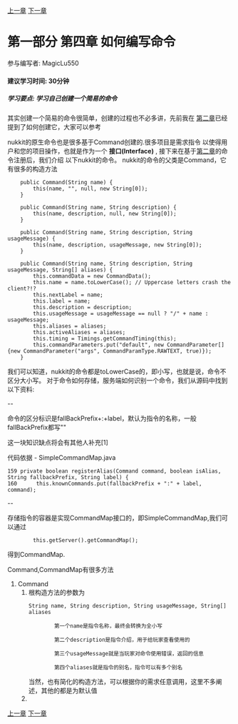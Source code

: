 [上一章](第三章*如何编写监听器.md) [下一章]()
# 第一部分 第四章 如何编写命令
参与编写者: MagicLu550
#### 建议学习时间: 30分钟
##### 学习要点: 学习自己创建一个简易的命令

其实创建一个简易的命令很简单，创建的过程也不必多讲，先前我在
[第二章](第二章*插件要素.md)已经提到了如何创建它，大家可以参考

nukkit的原生命令也是很多基于Command创建的.很多项目是需求指令
以使得用户和您的项目操作，也就是作为一个 **接口(Interface)** ,
接下来在基于[第二章](第二章*插件要素.md)的命令注册后，我们介绍
以下nukkit的命令。
nukkit的命令的父类是Command，它有很多的构造方法
```
    public Command(String name) {
        this(name, "", null, new String[0]);
    }

    public Command(String name, String description) {
        this(name, description, null, new String[0]);
    }

    public Command(String name, String description, String usageMessage) {
        this(name, description, usageMessage, new String[0]);
    }

    public Command(String name, String description, String usageMessage, String[] aliases) {
        this.commandData = new CommandData();
        this.name = name.toLowerCase(); // Uppercase letters crash the client?!?
        this.nextLabel = name;
        this.label = name;
        this.description = description;
        this.usageMessage = usageMessage == null ? "/" + name : usageMessage;
        this.aliases = aliases;
        this.activeAliases = aliases;
        this.timing = Timings.getCommandTiming(this);
        this.commandParameters.put("default", new CommandParameter[]{new CommandParameter("args", CommandParamType.RAWTEXT, true)});
    }
```
我们可以知道，nukkit的命令都是toLowerCase的，即小写，也就是说，命令不区分大小写。
对于命令如何存储，服务端如何识别一个命令，我们从源码中找到以下资料:

--

命令的区分标识是fallBackPrefix+:+label，默认为指令的名称，一般fallBackPrefix都写""

这一块知识缺点将会有其他人补充[1]

代码依据 - SimpleCommandMap.java
```
159 private boolean registerAlias(Command command, boolean isAlias, String fallbackPrefix, String label) {
160      this.knownCommands.put(fallbackPrefix + ":" + label, command);

```
--


存储指令的容器是实现CommandMap接口的，即SimpleCommandMap,我们可以通过
```
        this.getServer().getCommandMap();
```
得到CommandMap.

Command,CommandMap有很多方法

1. Command
    1. 根构造方法的参数为
        ```
        String name, String description, String usageMessage, String[] aliases
                
                第一个name是指令名称，最终会转换为全小写
                
                第二个description是指令介绍，用于给玩家查看使用的
                
                第三个usageMessage就是当玩家对命令使用错误，返回的信息
                
                第四个aliases就是指令的别名，指令可以有多个别名
        ```
        当然，也有简化的构造方法，可以根据你的需求任意调用，这里不多阐述，其他的都是为默认值
    2.
        
    
        

[上一章](第三章*如何编写监听器.md) [下一章]()
